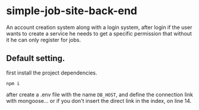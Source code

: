 # simple-job-site-back-end

An account creation system along with a login system, after login if the user wants to create a service he needs to get a specific permission that without it he can only register for jobs.

## Default setting. 
first install the project dependencies.
```
npm i
```
after create a .env file with the name 
```DB_HOST```, 
and define the connection link with mongoose... or if you don't insert the direct link in the index, on line 14.
